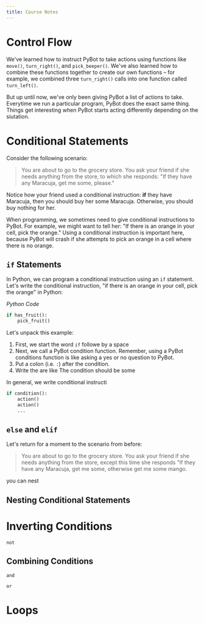 ```yaml
---
title: Course Notes 
---
```


# Control Flow 
We've learned how to instruct PyBot to take actions using functions like `move()`, `turn_right()`, and `pick_beeper()`. We've also learned how to combine these functions together to create our own functions – for example, we combined three `turn_right()` calls into one function called `turn_left()`. 

But up until now, we've only been giving PyBot a list of actions to take. Everytime we run a particular program, PyBot does the exact same thing. Things get interesting when PyBot starts acting differently depending on the siutation. 

# Conditional Statements 
Consider the following scenario: 
> You are about to go to the grocery store. You ask your friend if she needs anything from the store, to which she responds: "If they have any Maracuja, get me some, please." 

Notice how your friend used a conditional instruction: **if** they have Maracuja, then you should buy her some Maracuja. Otherwise, you should buy nothing for her. 

When programming, we sometimes need to give conditional instructions to PyBot. For example, we might want to tell her: "If there is an orange in your cell, pick the orange." Using a conditional instruction is important here, because PyBot will crash if she attempts to pick an orange in a cell where there is no orange. 

## `if` Statements 
In Python, we can program a conditional instruction using an `if` statement. Let's write the conditional instruction, "if there is an orange in your cell, pick the orange" in Python: 

_Python Code_
```python
if has_fruit(): 
    pick_fruit()
```
Let's unpack this example: 
1. First, we start the word `if` followe by a space
2. Next, we call a PyBot condition function. Remember, using a PyBot conditions function is like asking a yes or no question to PyBot. 
3. Put a colon (i.e. `:`) after the condition.
4. Write the  are like  The condition should be some

In general, we write conditional instructi
```python
if condition(): 
    action()
    action()
    ...
```

## `else` and  `elif`
Let's return for a moment to the scenario from before:
> You are about to go to the grocery store. You ask your friend if she needs anything from the store, except this time she responds "If they have any Maracuja, get me some, otherwise get me some mango. 

you can nest

## Nesting Conditional Statements  

# Inverting Conditions 
`not` 

## Combining Conditions
`and`

`or` 



# Loops 

##

